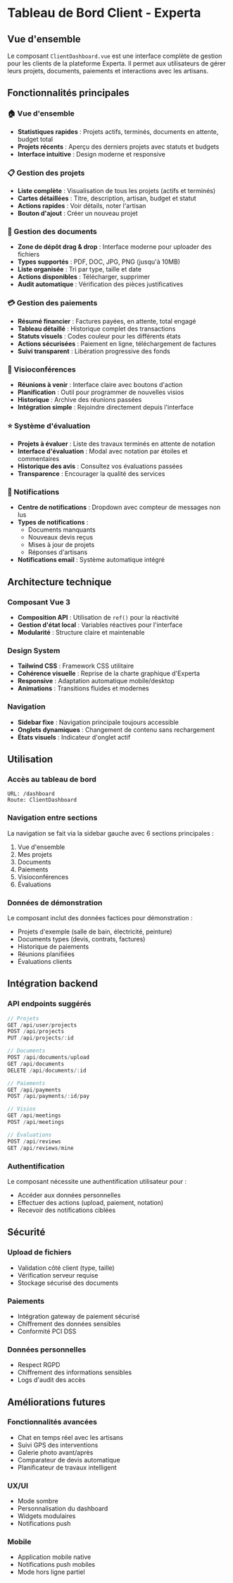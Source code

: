 # Tableau de Bord Client - Experta

## Vue d'ensemble

Le composant `ClientDashboard.vue` est une interface complète de gestion pour les clients de la plateforme Experta. Il permet aux utilisateurs de gérer leurs projets, documents, paiements et interactions avec les artisans.

## Fonctionnalités principales

### 🏠 Vue d'ensemble
- **Statistiques rapides** : Projets actifs, terminés, documents en attente, budget total
- **Projets récents** : Aperçu des derniers projets avec statuts et budgets
- **Interface intuitive** : Design moderne et responsive

### 📋 Gestion des projets
- **Liste complète** : Visualisation de tous les projets (actifs et terminés)
- **Cartes détaillées** : Titre, description, artisan, budget et statut
- **Actions rapides** : Voir détails, noter l'artisan
- **Bouton d'ajout** : Créer un nouveau projet

### 📄 Gestion des documents
- **Zone de dépôt drag & drop** : Interface moderne pour uploader des fichiers
- **Types supportés** : PDF, DOC, JPG, PNG (jusqu'à 10MB)
- **Liste organisée** : Tri par type, taille et date
- **Actions disponibles** : Télécharger, supprimer
- **Audit automatique** : Vérification des pièces justificatives

### 💳 Gestion des paiements
- **Résumé financier** : Factures payées, en attente, total engagé
- **Tableau détaillé** : Historique complet des transactions
- **Statuts visuels** : Codes couleur pour les différents états
- **Actions sécurisées** : Paiement en ligne, téléchargement de factures
- **Suivi transparent** : Libération progressive des fonds

### 🎥 Visioconférences
- **Réunions à venir** : Interface claire avec boutons d'action
- **Planification** : Outil pour programmer de nouvelles visios
- **Historique** : Archive des réunions passées
- **Intégration simple** : Rejoindre directement depuis l'interface

### ⭐ Système d'évaluation
- **Projets à évaluer** : Liste des travaux terminés en attente de notation
- **Interface d'évaluation** : Modal avec notation par étoiles et commentaires
- **Historique des avis** : Consultez vos évaluations passées
- **Transparence** : Encourager la qualité des services

### 🔔 Notifications
- **Centre de notifications** : Dropdown avec compteur de messages non lus
- **Types de notifications** :
  - Documents manquants
  - Nouveaux devis reçus
  - Mises à jour de projets
  - Réponses d'artisans
- **Notifications email** : Système automatique intégré

## Architecture technique

### Composant Vue 3
- **Composition API** : Utilisation de `ref()` pour la réactivité
- **Gestion d'état local** : Variables réactives pour l'interface
- **Modularité** : Structure claire et maintenable

### Design System
- **Tailwind CSS** : Framework CSS utilitaire
- **Cohérence visuelle** : Reprise de la charte graphique d'Experta
- **Responsive** : Adaptation automatique mobile/desktop
- **Animations** : Transitions fluides et modernes

### Navigation
- **Sidebar fixe** : Navigation principale toujours accessible
- **Onglets dynamiques** : Changement de contenu sans rechargement
- **États visuels** : Indicateur d'onglet actif

## Utilisation

### Accès au tableau de bord
```
URL: /dashboard
Route: ClientDashboard
```

### Navigation entre sections
La navigation se fait via la sidebar gauche avec 6 sections principales :
1. Vue d'ensemble
2. Mes projets
3. Documents
4. Paiements
5. Visioconférences
6. Évaluations

### Données de démonstration
Le composant inclut des données factices pour démonstration :
- Projets d'exemple (salle de bain, électricité, peinture)
- Documents types (devis, contrats, factures)
- Historique de paiements
- Réunions planifiées
- Évaluations clients

## Intégration backend

### API endpoints suggérés
```javascript
// Projets
GET /api/user/projects
POST /api/projects
PUT /api/projects/:id

// Documents
POST /api/documents/upload
GET /api/documents
DELETE /api/documents/:id

// Paiements
GET /api/payments
POST /api/payments/:id/pay

// Visios
GET /api/meetings
POST /api/meetings

// Évaluations
POST /api/reviews
GET /api/reviews/mine
```

### Authentification
Le composant nécessite une authentification utilisateur pour :
- Accéder aux données personnelles
- Effectuer des actions (upload, paiement, notation)
- Recevoir des notifications ciblées

## Sécurité

### Upload de fichiers
- Validation côté client (type, taille)
- Vérification serveur requise
- Stockage sécurisé des documents

### Paiements
- Intégration gateway de paiement sécurisé
- Chiffrement des données sensibles
- Conformité PCI DSS

### Données personnelles
- Respect RGPD
- Chiffrement des informations sensibles
- Logs d'audit des accès

## Améliorations futures

### Fonctionnalités avancées
- Chat en temps réel avec les artisans
- Suivi GPS des interventions
- Galerie photo avant/après
- Comparateur de devis automatique
- Planificateur de travaux intelligent

### UX/UI
- Mode sombre
- Personnalisation du dashboard
- Widgets modulaires
- Notifications push

### Mobile
- Application mobile native
- Notifications push mobiles
- Mode hors ligne partiel 